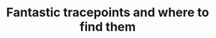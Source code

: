 ---
categories:
- bkk19
description: '"I could talk to you all day kernel debugging. Really! In fact I, along
  with my colleague Leo, have spent are large portion of our time recently doing exactly
  that. However I dont have all day... I have just 25 minutes... and no slides."<br
  /> <br /> In this session Daniel will demonstrate live a some of the ways to exploit
  both static and dynamic tracepoints to study kernel behaviour. Well start out using
  just the basic tools available in even tiny busybox distribution before expanding
  our toolkit very slightly by copying a couple of extra binaries onto the system
  under debug.'
image:
  featured: 'true'
  path: /assets/images/featured-images/bkk19/BKK19-TR04.png
session_attendee_num: '29'
session_id: BKK19-TR04
session_room: Session Room 2 (Lotus 3-4)
session_slot:
  end_time: '2019-04-02 16:25:00'
  start_time: '2019-04-02 16:00:00'
session_speakers:
- speaker_bio: Currently working at Linaro where I am tech lead for the Support and
    Solutions Engineering team. This team provides a mixture of technical support
    (for developers), training and custom engineering services to Linaro members and
    our professional services customers. As part of my work at Linaro I have become
    a co-maintainer of the Linux kernel kgdb/kdb and backlight sub-systems. I am also
    heavily involved in the 96Boards activities at Linaro.
  speaker_company: Linaro
  speaker_image: /assets/images/speakers/bkk19/daniel-thompson.jpg
  speaker_location: ''
  speaker_name: Daniel Thompson
  speaker_position: Tech Lead - Support and Solutions Engineering
  speaker_username: daniel.thompson2
- speaker_bio: ''
  speaker_company: ''
  speaker_image: /assets/images/speakers/bkk19/daniel-thompson.jpg
  speaker_location: Bristol, United Kingdom
  speaker_name: Daniel Thompson
  speaker_position: ''
  speaker_username: danielthompson7
session_track: Linux Kernel
tag: session
tags:
- Tools
- Linux Kernel
title: Fantastic tracepoints and where to find them
---